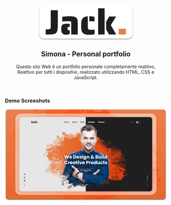 <div align="center">
  
  <img src="./readme-images/project-logo.png" />

  <h2 align="center">Simona - Personal portfolio</h2>

  Questo sito Web è un portfolio personale completamente reattivo, <br/> Reattivo per tutti i dispositivi, realizzato utilizzando HTML, CSS e JavaScript.

</div>

<br />

### Demo Screeshots

![Simona Portfolio Desktop Demo](./readme-images/desktop.png "Desktop Demo")
